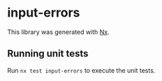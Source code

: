# input-errors

This library was generated with [Nx](https://nx.dev).

## Running unit tests

Run `nx test input-errors` to execute the unit tests.
